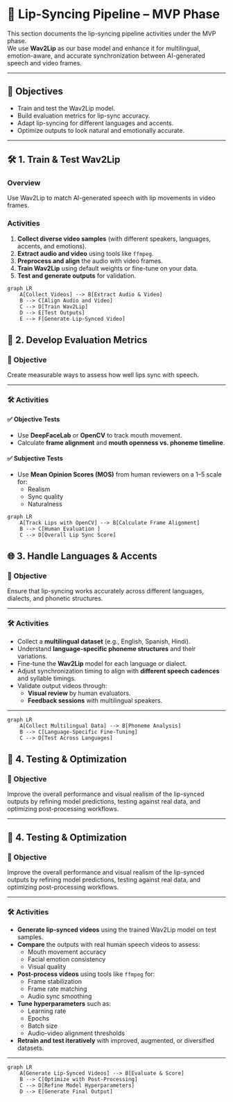 # 👄 Lip-Syncing Pipeline – MVP Phase

This section documents the lip-syncing pipeline activities under the MVP phase.  
We use **Wav2Lip** as our base model and enhance it for multilingual, emotion-aware, and accurate synchronization between AI-generated speech and video frames.

---

## 🎯 Objectives

- Train and test the Wav2Lip model.
- Build evaluation metrics for lip-sync accuracy.
- Adapt lip-syncing for different languages and accents.
- Optimize outputs to look natural and emotionally accurate.

---

## 🛠️ 1. Train & Test Wav2Lip

### Overview

Use Wav2Lip to match AI-generated speech with lip movements in video frames.

### Activities

1. **Collect diverse video samples** (with different speakers, languages, accents, and emotions).
2. **Extract audio and video** using tools like `ffmpeg`.
3. **Preprocess and align** the audio with video frames.
4. **Train Wav2Lip** using default weights or fine-tune on your data.
5. **Test and generate outputs** for validation.

```mermaid
graph LR
    A[Collect Videos] --> B[Extract Audio & Video]
    B --> C[Align Audio and Video]
    C --> D[Train Wav2Lip]
    D --> E[Test Outputs]
    E --> F[Generate Lip-Synced Video]
```
## 📏 2. Develop Evaluation Metrics

### 🎯 Objective

Create measurable ways to assess how well lips sync with speech.

---

### 🛠️ Activities

#### ✅ Objective Tests

- Use **DeepFaceLab** or **OpenCV** to track mouth movement.
- Calculate **frame alignment** and **mouth openness vs. phoneme timeline**.

#### ✅ Subjective Tests

- Use **Mean Opinion Scores (MOS)** from human reviewers on a 1–5 scale for:
  - Realism  
  - Sync quality  
  - Naturalness

```mermaid
graph LR
    A[Track Lips with OpenCV] --> B[Calculate Frame Alignment]
    B --> C[Human Evaluation ]
    C --> D[Overall Lip Sync Score]
```
## 🌐 3. Handle Languages & Accents

### 🎯 Objective

Ensure that lip-syncing works accurately across different languages, dialects, and phonetic structures.

---

### 🛠️ Activities

- Collect a **multilingual dataset** (e.g., English, Spanish, Hindi).
- Understand **language-specific phoneme structures** and their variations.
- Fine-tune the **Wav2Lip** model for each language or dialect.
- Adjust synchronization timing to align with **different speech cadences** and syllable timings.
- Validate output videos through:
  - **Visual review** by human evaluators.
  - **Feedback sessions** with multilingual speakers.

---

```mermaid
graph LR
    A[Collect Multilingual Data] --> B[Phoneme Analysis]
    B --> C[Language-Specific Fine-Tuning]
    C --> D[Test Across Languages]
```

## 🚀 4. Testing & Optimization

### 🎯 Objective

Improve the overall performance and visual realism of the lip-synced outputs by refining model predictions, testing against real data, and optimizing post-processing workflows.

---
## 🚀 4. Testing & Optimization

### 🎯 Objective

Improve the overall performance and visual realism of the lip-synced outputs by refining model predictions, testing against real data, and optimizing post-processing workflows.

---

### 🛠️ Activities

- **Generate lip-synced videos** using the trained Wav2Lip model on test samples.
- **Compare** the outputs with real human speech videos to assess:
  - Mouth movement accuracy
  - Facial emotion consistency
  - Visual quality
- **Post-process videos** using tools like `ffmpeg` for:
  - Frame stabilization
  - Frame rate matching
  - Audio sync smoothing
- **Tune hyperparameters** such as:
  - Learning rate
  - Epochs
  - Batch size
  - Audio-video alignment thresholds
- **Retrain and test iteratively** with improved, augmented, or diversified datasets.

---

```mermaid
graph LR
    A[Generate Lip-Synced Videos] --> B[Evaluate & Score]
    B --> C[Optimize with Post-Processing]
    C --> D[Refine Model Hyperparameters]
    D --> E[Generate Final Output]
```